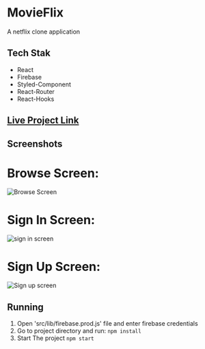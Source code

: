 # MovieFlix
A netflix clone application

## Tech Stak
* React
* Firebase
* Styled-Component
* React-Router
* React-Hooks

## [Live Project Link](https://kalptalwadia.github.io/movieflix/)

## Screenshots
# Browse Screen:
![Browse Screen](https://github.com/KalpTalwadia/movieflix/blob/main/screenshot/Screenshot%202021-04-10%20at%2010.29.38%20PM.png)
# Sign In Screen:
![sign in screen](https://github.com/KalpTalwadia/movieflix/blob/main/screenshot/Screenshot%202021-04-10%20at%2010.30.16%20PM.png)
# Sign Up Screen:
![Sign up screen](https://github.com/KalpTalwadia/movieflix/blob/main/screenshot/Screenshot%202021-04-10%20at%2010.31.26%20PM.png)
## Running
1. Open 'src/lib/firebase.prod.js' file and enter firebase credentials
2. Go to project directory and run:
```npm install```
3. Start The project 
```npm start```


